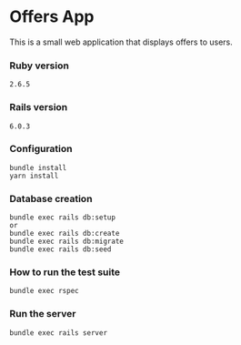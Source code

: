 # Offers App
This is a small web application that displays offers to users.
### Ruby version
```
2.6.5
```

### Rails version
```
6.0.3
```

### Configuration
```shell
bundle install
yarn install
```

### Database creation
```shell
bundle exec rails db:setup
or
bundle exec rails db:create
bundle exec rails db:migrate
bundle exec rails db:seed
```

### How to run the test suite
```shell
bundle exec rspec
```

### Run the server
```shell
bundle exec rails server
